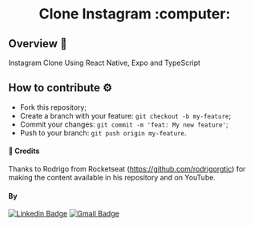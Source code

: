 <h1 align="center">
  Clone Instagram :computer:
</h1>


## Overview :book:
 <p>
  Instagram Clone Using React Native, Expo and TypeScript 
</p>


## How to contribute :gear:
- Fork this repository;
- Create a branch with your feature: `git checkout -b my-feature`;
- Commit your changes: `git commit -m 'feat: My new feature'`;
- Push to your branch: `git push origin my-feature`.


#### 🤝 Credits

Thanks to Rodrigo from Rocketseat (https://github.com/rodrigorgtic) for making the content available in his repository and on YouTube.


#### By
[![Linkedin Badge](https://img.shields.io/badge/-Thomas-blue?style=flat-square&logo=Linkedin&logoColor=white&link=https://www.linkedin.com/in/tgmarinho/)](https://www.linkedin.com/in/thomasjeffcosta/) 
[![Gmail Badge](https://img.shields.io/badge/-thomas.jeffcosta@gmail.com-c14438?style=flat-square&logo=Gmail&logoColor=white&link=mailto:thomas.jeffcosta@gmail.com)](mailto:thomas.jeffcosta@gmail.com)

